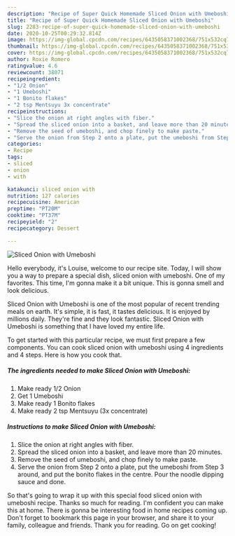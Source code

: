 ```yaml
---
description: "Recipe of Super Quick Homemade Sliced Onion with Umeboshi"
title: "Recipe of Super Quick Homemade Sliced Onion with Umeboshi"
slug: 2283-recipe-of-super-quick-homemade-sliced-onion-with-umeboshi
date: 2020-10-25T00:29:32.814Z
image: https://img-global.cpcdn.com/recipes/6435058371002368/751x532cq70/sliced-onion-with-umeboshi-recipe-main-photo.jpg
thumbnail: https://img-global.cpcdn.com/recipes/6435058371002368/751x532cq70/sliced-onion-with-umeboshi-recipe-main-photo.jpg
cover: https://img-global.cpcdn.com/recipes/6435058371002368/751x532cq70/sliced-onion-with-umeboshi-recipe-main-photo.jpg
author: Roxie Romero
ratingvalue: 4.6
reviewcount: 38071
recipeingredient:
- "1/2 Onion"
- "1 Umeboshi"
- "1 Bonito flakes"
- "2 tsp Mentsuyu 3x concentrate"
recipeinstructions:
- "Slice the onion at right angles with fiber."
- "Spread the sliced onion into a basket, and leave more than 20 minutes."
- "Remove the seed of umeboshi, and chop finely to make paste."
- "Serve the onion from Step 2 onto a plate, put the umeboshi from Step 3 around, and put the bonito flakes in the centre. Pour the noodle dipping sauce and done."
categories:
- Recipe
tags:
- sliced
- onion
- with

katakunci: sliced onion with 
nutrition: 127 calories
recipecuisine: American
preptime: "PT20M"
cooktime: "PT37M"
recipeyield: "2"
recipecategory: Dessert

---
```



![Sliced Onion with Umeboshi](https://img-global.cpcdn.com/recipes/6435058371002368/751x532cq70/sliced-onion-with-umeboshi-recipe-main-photo.jpg)

Hello everybody, it's Louise, welcome to our recipe site. Today, I will show you a way to prepare a special dish, sliced onion with umeboshi. One of my favorites. This time, I'm gonna make it a bit unique. This is gonna smell and look delicious.



Sliced Onion with Umeboshi is one of the most popular of recent trending meals on earth. It's simple, it is fast, it tastes delicious. It is enjoyed by millions daily. They're fine and they look fantastic. Sliced Onion with Umeboshi is something that I have loved my entire life.


To get started with this particular recipe, we must first prepare a few components. You can cook sliced onion with umeboshi using 4 ingredients and 4 steps. Here is how you cook that.

<!--inarticleads1-->

##### The ingredients needed to make Sliced Onion with Umeboshi:

1. Make ready 1/2 Onion
1. Get 1 Umeboshi
1. Make ready 1 Bonito flakes
1. Make ready 2 tsp Mentsuyu (3x concentrate)




<!--inarticleads2-->

##### Instructions to make Sliced Onion with Umeboshi:

1. Slice the onion at right angles with fiber.
1. Spread the sliced onion into a basket, and leave more than 20 minutes.
1. Remove the seed of umeboshi, and chop finely to make paste.
1. Serve the onion from Step 2 onto a plate, put the umeboshi from Step 3 around, and put the bonito flakes in the centre. Pour the noodle dipping sauce and done.




So that's going to wrap it up with this special food sliced onion with umeboshi recipe. Thanks so much for reading. I'm confident you can make this at home. There is gonna be interesting food in home recipes coming up. Don't forget to bookmark this page in your browser, and share it to your family, colleague and friends. Thank you for reading. Go on get cooking!
